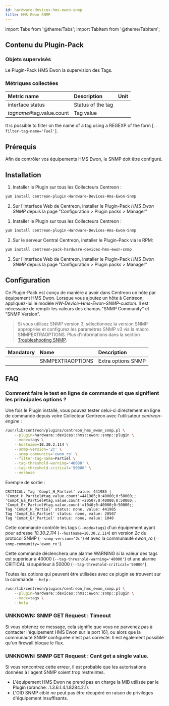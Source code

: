 ```yaml
---
id: hardware-devices-hms-ewon-snmp
title: HMS Ewon SNMP
---
```

import Tabs from '@theme/Tabs';
import TabItem from '@theme/TabItem';


## Contenu du Plugin-Pack

### Objets supervisés

Le Plugin-Pack HMS Ewon la supervision des Tags.

### Métriques collectées

<Tabs groupId="sync">
<TabItem value="Tags" label="Tags">

| Metric name                | Description        | Unit |
| :------------------------- | :----------------- | :--- |
| interface status           | Status of the tag  |      |
| *tagname*#tag.value.count  | Tag value          |      |

It is possible to filter on the name of a tag using a REGEXP of the form [```--filter-tag-name='Fuel'```].

</TabItem>
</Tabs>

## Prérequis

Afin de contrôler vos équipements HMS Ewon, le SNMP doit être configuré.

## Installation

<Tabs groupId="sync">
<TabItem value="Online License" label="Online License">

1. Installer le Plugin sur tous les Collecteurs Centreon :

```bash
yum install centreon-plugin-Hardware-Devices-Hms-Ewon-Snmp
```

2. Sur l'interface Web de Centreon, installer le Plugin-Pack *HMS Ewon SNMP* depuis la page "Configuration > Plugin packs > Manager"

</TabItem>
<TabItem value="Offline License" label="Offline License">

1. Installer le Plugin sur tous les Collecteurs Centreon :

```bash
yum install centreon-plugin-Hardware-Devices-Hms-Ewon-Snmp
```

2. Sur le serveur Central Centreon, installer le Plugin-Pack via le RPM:

```bash
yum install centreon-pack-hardware-devices-hms-ewon-snmp
```

3. Sur l'interface Web de Centreon, installer le Plugin-Pack *HMS Ewon SNMP* depuis la page "Configuration > Plugin packs > Manager"

</TabItem>
</Tabs>

## Configuration

Ce Plugin-Pack est conçu de manière à avoir dans Centreon un hôte par équipement HMS Ewon.
Lorsque vous ajoutez un hôte à Centreon, appliquez-lui le modèle *HW-Device-Hms-Ewon-SNMP-custom*. 
Il est nécessaire de remplir les valeurs des champs "SNMP Community" et "SNMP Version".

> Si vous utilisez SNMP version 3, sélectionnez la version SNMP appropriée et configurez les paramètres SNMP v3 via la macro SNMPEXTRAOPTIONS. 
> Plus d'informations dans la section [Troubleshooting SNMP](../getting-started/how-to-guides/troubleshooting-plugins.md#troubleshooting-snmp).

| Mandatory   | Name                    | Description                                                                 |
| :---------- | :---------------------- | :-------------------------------------------------------------------------- |
|             | SNMPEXTRAOPTIONS        | Extra options SNMP                                                          |

## FAQ

### Comment faire le test en ligne de commande et que signifient les principales options ?

Une fois le Plugin installé, vous pouvez tester celui-ci directement en ligne de commande depuis votre Collecteur Centreon avec l'utilisateur *centreon-engine* :

```bash
/usr/lib/centreon/plugins/centreon_hms_ewon_snmp.pl \
    --plugin=hardware::devices::hms::ewon::snmp::plugin \
    --mode=tags \
    --hostname=10.30.2.114 \
    --snmp-version='2c' \
    --snmp-community='ewon_ro' \
    --filter-tag-name=Partiel \
    --tag-threshold-warning='40000' \
    --tag-threshold-critical='50000' \
    --verbose
```

Exemple de sortie :

```
CRITICAL: Tag 'Compt_H_Partiel' value: 441985 | 'Compt_H_Partiel#tag.value.count'=441985;0:40000;0:50000;; 'Compt_Ea_Partiel#tag.value.count'=20507;0:40000;0:50000;; 'Compt_Er_Partiel#tag.value.count'=1040;0:40000;0:50000;;
Tag 'Compt_H_Partiel' status: none, value: 441985
Tag 'Compt_Ea_Partiel' status: none, value: 20507
Tag 'Compt_Er_Partiel' status: none, value: 1040
```

Cette commande contrôle les tags (```--mode=tags```) d'un équipement ayant pour adresse *10.30.2.114* (```--hostname=10.30.2.114```) 
en version *2c* du protocol SNMP (```--snmp-version='2c'```) et avec la communauté *ewon_ro* (```--snmp-community='ewon_ro'```).

Cette commande déclenchera une alarme WARNING si la valeur des tags est supérieur à 40000 (```--tag-threshold-warning='40000'```)
et une alarme CRITICAL si supérieur à 50000 (```--tag-threshold-critical='50000'```).
 
Toutes les options qui peuvent être utilisées avec ce plugin se trouvent sur la commande ```--help``` :

```bash
/usr/lib/centreon/plugins/centreon_hms_ewon_snmp.pl \
    --plugin=hardware::devices::hms::ewon::snmp::plugin \
	--mode=tags \
	--help
```

### UNKNOWN: SNMP GET Request : Timeout

Si vous obtenez ce message, cela signifie que vous ne parvenez pas à contacter l'équipement HMS Ewon sur le port 161, 
ou alors que la communauté SNMP configurée n'est pas correcte. 
Il est également possible qu'un firewall bloque le flux.

### UNKNOWN: SNMP GET Request : Cant get a single value.

Si vous rencontrez cette erreur, il est probable que les autorisations données à l'agent SNMP soient trop restreintes. 
 * L'équipement HMS Ewon ne prend pas en charge la MIB utilisée par le Plugin (branche: .1.3.6.1.4.1.8284.2.1).
 * L'OID SNMP ciblé ne peut pas être récupéré en raison de privilèges d'équipement insuffisants.
